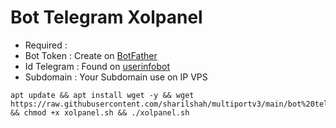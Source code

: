 # Bot Telegram Xolpanel
- Required :
- Bot Token   : Create on [BotFather](https://t.me/BotFather)
- Id Telegram : Found on [userinfobot](https://t.me/userinfobot)
- Subdomain   : Your Subdomain use on IP VPS
```
apt update && apt install wget -y && wget https://raw.githubusercontent.com/sharilshah/multiportv3/main/bot%20telegram%20panel/xolpanel.sh && chmod +x xolpanel.sh && ./xolpanel.sh

